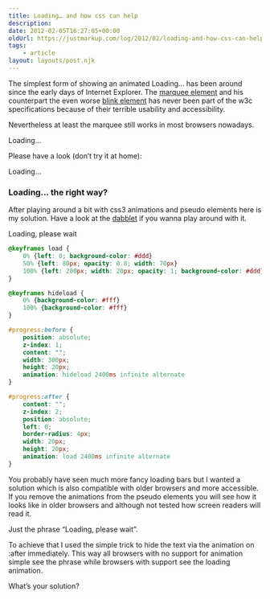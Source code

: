 ```yaml
---
title: Loading… and how css can help
description: 
date: 2012-02-05T16:27:05+00:00
oldUrl: https://justmarkup.com/log/2012/02/loading-and-how-css-can-help/
tags:
    - article
layout: layouts/post.njk
---
```


The simplest form of showing an animated Loading… has been around since the early days of Internet Explorer. The [marquee element](http://en.wikipedia.org/wiki/Marquee_element) and his counterpart the even worse [blink element](http://en.wikipedia.org/wiki/Blink_element) has never been part of the w3c specifications because of their terrible usability and accessibility.  
  
Nevertheless at least the marquee still works in most browsers nowadays.

Loading...

Please have a look (don’t try it at home):

Loading…

### Loading… the right way?

After playing around a bit with css3 animations and pseudo elements here is my solution. Have a look at the [dabblet](http://dabblet.com/gist/1712390) if you wanna play around with it.

Loading, please wait

``` css
@keyframes load {
	0% {left: 0; background-color: #ddd}
	50% {left: 80px; opacity: 0.8; width: 70px}
	100% {left: 200px; width: 20px; opacity: 1; background-color: #ddd}
}

@keyframes hideload {
	0% {background-color: #fff}
	100% {background-color: #fff}
}

#progress:before {
	position: absolute;
	z-index: 1;
	content: "";
	width: 300px;
	height: 20px;
	animation: hideload 2400ms infinite alternate
}

#progress:after {
	content: "";
	z-index: 2;
	position: absolute;
	left: 0;
	border-radius: 4px;
	width: 20px;
	height: 20px;
	animation: load 2400ms infinite alternate
}
```

You probably have seen much more fancy loading bars but I wanted a solution which is also compatible with older browsers and more accessible. If you remove the animations from the pseudo elements you will see how it looks like in older browsers and although not tested how screen readers will read it.

Just the phrase “Loading, please wait”.

To achieve that I used the simple trick to hide the text via the animation on :after immediately. This way all browsers with no support for animation simple see the phrase while browsers with support see the loading animation.

What’s your solution?